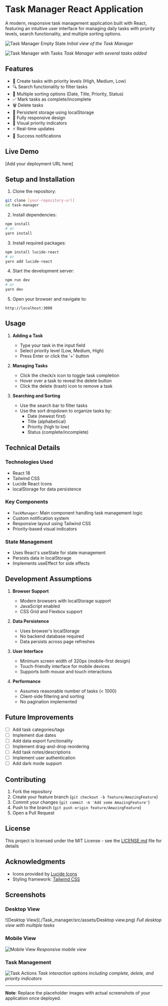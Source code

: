 # Task Manager React Application

A modern, responsive task management application built with React, featuring an intuitive user interface for managing daily tasks with priority levels, search functionality, and multiple sorting options.

![Task Manager Empty State](/api/placeholder/800/400)
*Initial view of the Task Manager*

![Task Manager with Tasks](/api/placeholder/800/400)
*Task Manager with several tasks added*

## Features

- 📝 Create tasks with priority levels (High, Medium, Low)
- 🔍 Search functionality to filter tasks
- 🔄 Multiple sorting options (Date, Title, Priority, Status)
- ✅ Mark tasks as complete/incomplete
- 🗑️ Delete tasks
- 💾 Persistent storage using localStorage
- 📱 Fully responsive design
- 🎨 Visual priority indicators
- ⚡ Real-time updates
- 🔔 Success notifications

## Live Demo

[Add your deployment URL here]

## Setup and Installation

1. Clone the repository:
```bash
git clone [your-repository-url]
cd task-manager
```

2. Install dependencies:
```bash
npm install
# or
yarn install
```

3. Install required packages:
```bash
npm install lucide-react
# or
yarn add lucide-react
```

4. Start the development server:
```bash
npm run dev
# or
yarn dev
```

5. Open your browser and navigate to:
```
http://localhost:3000
```

## Usage

1. **Adding a Task**
   - Type your task in the input field
   - Select priority level (Low, Medium, High)
   - Press Enter or click the '+' button

2. **Managing Tasks**
   - Click the check/x icon to toggle task completion
   - Hover over a task to reveal the delete button
   - Click the delete (trash) icon to remove a task

3. **Searching and Sorting**
   - Use the search bar to filter tasks
   - Use the sort dropdown to organize tasks by:
     - Date (newest first)
     - Title (alphabetical)
     - Priority (high to low)
     - Status (complete/incomplete)

## Technical Details

### Technologies Used

- React 18
- Tailwind CSS
- Lucide React Icons
- localStorage for data persistence

### Key Components

- `TaskManager`: Main component handling task management logic
- Custom notification system
- Responsive layout using Tailwind CSS
- Priority-based visual indicators

### State Management

- Uses React's useState for state management
- Persists data in localStorage
- Implements useEffect for side effects

## Development Assumptions

1. **Browser Support**
   - Modern browsers with localStorage support
   - JavaScript enabled
   - CSS Grid and Flexbox support

2. **Data Persistence**
   - Uses browser's localStorage
   - No backend database required
   - Data persists across page refreshes

3. **User Interface**
   - Minimum screen width of 320px (mobile-first design)
   - Touch-friendly interface for mobile devices
   - Supports both mouse and touch interactions

4. **Performance**
   - Assumes reasonable number of tasks (< 1000)
   - Client-side filtering and sorting
   - No pagination implemented

## Future Improvements

- [ ] Add task categories/tags
- [ ] Implement due dates
- [ ] Add data export functionality
- [ ] Implement drag-and-drop reordering
- [ ] Add task notes/descriptions
- [ ] Implement user authentication
- [ ] Add dark mode support

## Contributing

1. Fork the repository
2. Create your feature branch (`git checkout -b feature/AmazingFeature`)
3. Commit your changes (`git commit -m 'Add some AmazingFeature'`)
4. Push to the branch (`git push origin feature/AmazingFeature`)
5. Open a Pull Request

## License

This project is licensed under the MIT License - see the [LICENSE.md](LICENSE.md) file for details

## Acknowledgments

- Icons provided by [Lucide Icons](https://lucide.dev/)
- Styling framework: [Tailwind CSS](https://tailwindcss.com/)

## Screenshots

### Desktop View
![Desktop View](./Task_manager/src/assets/Desktop view.png)
*Full desktop view with multiple tasks*

### Mobile View
![Mobile View](./Task_manager/src/assets/Mobile-view.png)
*Responsive mobile view*

### Task Management
![Task Actions](./Task_manager/src/assets/Task.png)
*Task interaction options including complete, delete, and priority indicators*

---

**Note**: Replace the placeholder images with actual screenshots of your application once deployed.